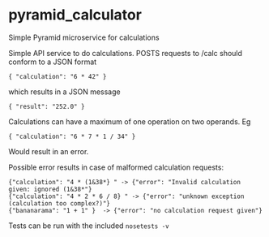 # pyramid_calculator
Simple Pyramid microservice for calculations

Simple API service to do calculations. POSTS requests to <base-url>/calc should conform to a JSON format

    { "calculation": "6 * 42" }

which results in a JSON message

    { "result": "252.0" }

Calculations can have a maximum of one operation on two operands. Eg 

    { "calculation": "6 * 7 * 1 / 34" }
    
Would result in an error.
    
Possible error results in case of malformed calculation requests:

    {"calculation": "4 * (1&38*} " -> {"error": "Invalid calculation given: ignored (1&38*"}
    {"calculation": "4 * 2 * 6 / 8} " -> {"error": "unknown exception (calculation too complex?)"}
    {"bananarama": "1 + 1" }  -> {"error": "no calculation request given"}
    
Tests can be run with the included `nosetests -v`
    
    
 
